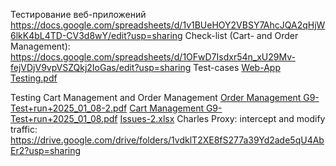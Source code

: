 Тестирование веб-приложений
https://docs.google.com/spreadsheets/d/1v1BUeHOY2VBSY7AhcJQA2qHjW6lkK4bL4TD-CV3d8wY/edit?usp=sharing
Check-list (Cart- and Order Management):
https://docs.google.com/spreadsheets/d/1OFwD7Isdxr54n_xU29Mv-fejVDjV9vpVSZQkj2IoGas/edit?usp=sharing
Test-cases
[Web-App Testing.pdf](https://github.com/user-attachments/files/18326828/Web-App.Testing.pdf)

Testing Cart Management and Order Management
[Order Management G9-Test+run+2025_01_08-2.pdf](https://github.com/user-attachments/files/18356723/Order.Management.G9-Test%2Brun%2B2025_01_08-2.pdf)
[Cart Management G9-Test+run+2025_01_08.pdf](https://github.com/user-attachments/files/18356725/Cart.Management.G9-Test%2Brun%2B2025_01_08.pdf)
[Issues-2.xlsx](https://github.com/user-attachments/files/18356728/Issues-2.xlsx)
Charles Proxy: intercept and modify traffic:
https://drive.google.com/drive/folders/1vdklT2XE8fS277a39Yd2ade5qU4AbEr2?usp=sharing
